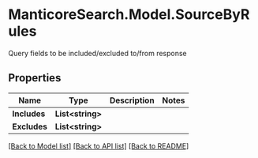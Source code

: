 # ManticoreSearch.Model.SourceByRules
Query fields to be included/excluded to/from response

## Properties

Name | Type | Description | Notes
------------ | ------------- | ------------- | -------------
**Includes** | **List&lt;string&gt;** |  | 
**Excludes** | **List&lt;string&gt;** |  | 


[[Back to Model list]](../README.md#documentation-for-models) [[Back to API list]](../README.md#documentation-for-api-endpoints) [[Back to README]](../README.md)

